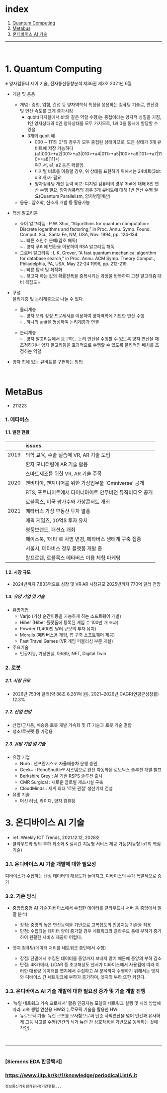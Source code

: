 # index
1. [Quantum Computing](#1-Quantum-Computing)
2. [Metabus](#Metabus)
3. [온디바이스 AI 기술](#온디바이스-AI-기술)

---
<br/>

# 1. Quantum Computing
※ 양자컴퓨터 제어 기술, 전자통신동향분석 제36권 제3호 2021년 6월  
      
- 개념 및 응용  
  + 개념 : 중첩, 얽힘, 간섭 등 양자역학적 특징을 응용하는 컴퓨팅 기술로, 연산량 및 연산 속도를 크게 증가시킴  
    - qubit(디지털에서 bit와 같은 역할 수행)는 중첩이라는 양자적 성질을 가짐, 1인 양자상태와 0인 양자상태를 모두 가지므로, 1과 0을 동시에 할당할 수 있음.
    - 3개의 qubit 예
       - 000 ~ 111의 2³의 경우가 모두 중첩된 상태이므로, 모든 상태가 3개 큐비트에 저장 가능하다(a1|000>+a2|001>+a3|010>+a4|011>+a5|100>+a6|101>+a7|110>+a8|111>)  
        여기서, a1, a2 등은 확률임.
       - 디지털 비트를 이용할 경우, 위 상태를 표현하기 위해서는 24비트(3bit x 8 개)가 필요  
       - 양자컴퓨팅 계산 능력 비교: 디지털 컴퓨터의 경우 3bit에 대해 8번 연산 수행 필요, 양자컴퓨터의 경우 3개 큐비트에 대해 1번 연산 수행 필요(Quantum Parallelism, 양자병렬계산)  
  + 응용 : 암호학, 신소개 개발 등 활용가능  
  
- 핵심 알고리듬  
  + 쇼어 알고리듬 : P.W. Shor, “Algorithms for quantum computation: Discrete logarithms and factoring,” in Proc. Annu. Symp. Found. Comput. Sci., Santa Fe, NM, USA, Nov. 1994, pp. 124-134.  
    ㄴ. 빠른 소인수 분해(암호 해독)  
    ㄴ. 양자 푸리에 변환을 이용하여 RSA 알고리듬 해독  
  + 그로버 알고리듬 : L.K. Grover, “A fast quantum mechanical algorithm for database search,” in Proc. Annu. ACM Symp. Theory Comput., Philadelphia, PA, USA, May 22-24 1996, pp. 212-219.  
    ㄴ. 빠른 탐색 및 최적화  
    ㄴ. 찾고자 하는 값의 확률진폭을 증폭시키는 과정을 반복하여 고전 알고리즘 대비 복잡도↓  
    
- 구성  
  물리계층 및 논리계층으로 나눌 수 있다.  
  + 물리계층  
    ㄴ. 양자 오류 정정 프로세서를 이용하여 양자역학에 기반한 연산 수행  
    ㄴ. 하나의 unit을 형성하여 논리계층과 연결  
    
  + 논리계층  
    ㄴ. 양자 알고리듬에서 요구하는 논리 연산을 수행할 수 있도록 양자 연산을 재조정하거나 양자 알고리듬을 효과적으로 수행할 수 있도록 물리적인 배치를 조정하는 역할  
    
- 양자 칩에 있는 큐비트를 구현하는 방법  

</br>


# MetaBus
- 211223
### 1. 메타버스
#### 1.1. 발전 현황  

|  | issues |
| -------- | :------ |
| 2019  | 의학 교육, 수술 실습에 VR, AR 기술 도입    |
|| 환자 모니터링에 AR 기술 활용    |
|| 스마트제조를 위한 VR, AR 기술 주목    |
| 2020 | 엔비디아, 엔지니어를 위한 가상업무툴 'Omniverse' 공개    |
||BTS, 포트나이트에서 다이너마이트 안무버전 뮤직비디오 공개 |
||로블록스, 미국 팝가수와 가상콘서트 개최 |
| 2021 |메타버스 가상 부동산 투자 열풍|
||에픽 게임즈, 10억$ 투자 유치|
||명품브랜드, 패션쇼 개최|
||페이스북, '메타'로 사명 변경, 메타버스 생태계 구축 집중|
||서울시, 메타버스 정부 플랫폼 개발 중|
||랄프로렌, 로블록스 메타버스 이용 체험 마케팅|

#### 1.2. 시장 규모  
- 2024년까지 7,833억으로 성장 및 VR·AR 시장규모 2025년까지 770억 달러 전망

##### 1.3. 유망 기업 및 기술
- 유망기업  
  + Varjo (가상 순간이동을 가능하게 하는 소프트웨어 개발)<!-- 주석처리 -->
  + Hiber (Hiber 플랫폼에 등록된 게임 수 100만 개 초과)  
  + Powder (1,400만 달러 규모의 투자 유치)  
  + Morails (메타버스용 게임, 앱 구축 소프트웨어 제공)  
  + Fast Travel Games (VR 게임 퍼블리싱 부문 개설)  
- 주요기술
  + 인공지능, 가상현실, 아바타, NFT, Digital Twin  

### 2. 로봇  
##### 2.1. 시장 규모  
- 2026년 753억 달러(약 88조 6,281억 원), 2021~2026년 CAGR(연평균성장률) 12.3%  

##### 2.2. 산업 전망  
- 산업/군사용, 배송용 로봇 개발 가속화 및 IT 기술과 로봇 기술 결합  
- 청소/로봇펫 등 가정용


##### 2.3. 유망 기업 및 기술  
- 유망 기업  
  + Nuro : 샌프란시스코 자율배송차 운행 승인  
  + Geek+ : RoboShuttle® 시스템으로 완전 자동화된 로보틱스 솔루션 개발 발표  
  + Berkshire Grey : AI 기반 RSPS 솔루션 출시  
  + CMR Surgical : 새로운 글로벌 제조시설 구축  
  + CloudMinds : 세계 최대 ‘로봇 관절’ 생산기지 건설  
- 유망 기술  
  + 머신 러닝, 라이다, 양자 컴퓨팅  


# 3. 온디바이스 AI 기술
- ref: Weekly ICT Trends, 2021.12.12, 2028호
- 클라우드와 망의 부하 최소화 & 실시간 지능형 서비스 제공 가능(지능형 IoT의 핵심기술)

### 3.1. 온디바이스 AI 기술 개발에 대한 필요성  
디바이스가 수집하는 센싱 데이터의 해상도가 높아지고, 디바이스의 수가 폭발적으로 증가  

### 3.2. 기존 방식   
  - 중앙집중형 AI 기술(디바이스에서 수집한 데이터를 클라우드나 서버 등 중앙에서 일괄 분석)
    + 장점: 중앙의 높은 연산능력을 기반으로 고복잡도의 인공지능 기술을 적용
    + 단점: 수집되는 데이터 양이 증가할 경우 네트워크와 클라우드 등에 부하가 증가하여 원활한 서비스 제공이 어렵다. 

  - 엣지 컴퓨팅(데이터 처리를 네트워크 종단에서 수행)
    + 장점: 단말에서 수집된 데이터를 중앙까지 보내지 않기 때문에 중앙의 부하 감소
    + 단점: 4K카메라, LiDAR 등 초고해상도 센서가 디바이스에서 사용됨에 따라 이러한 대용량 데이터를 엣지에서 수집하고 AI 분석까지 수행하기 위해서는 엣지와 디바이스 간 네트워크에 부하가 증가하며, 엣지의 부하 또한 커진다. 

### 3.3. 온디바이스 AI 기술 개발에 대한 필요성 증가 및 기술 개발 진행
  - '뉴럴 네트워크 가속 프로세서' 활용 인공지능 모델의 네트워크 실행 및 처리 방법에 따라 고속 행렬 연산용 HW와 뉴로모픽 기술을 활용한 HW
    + 뉴로모픽 기술: 뉴런 구조를 모사함으로써 단순 사칙연산을 넘어 인간과 유사하게 고등 사고를 수행(인간의 뇌가 뉴런 간 상호작용을 기반으로 동작하는 것에 착안).

</br>

---

# 
### [Siemens EDA 한글백서]
### https://www.iitp.kr/kr/1/knowledge/periodicalListA.it
    정보통신기획평가원>정기간행물...
